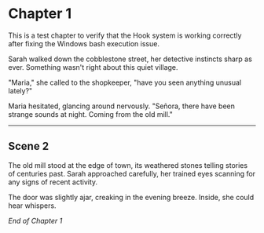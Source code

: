 # Chapter 1

This is a test chapter to verify that the Hook system is working correctly after fixing the Windows bash execution issue.

Sarah walked down the cobblestone street, her detective instincts sharp as ever. Something wasn't right about this quiet village.

"Maria," she called to the shopkeeper, "have you seen anything unusual lately?"

Maria hesitated, glancing around nervously. "Señora, there have been strange sounds at night. Coming from the old mill."

---

## Scene 2

The old mill stood at the edge of town, its weathered stones telling stories of centuries past. Sarah approached carefully, her trained eyes scanning for any signs of recent activity.

The door was slightly ajar, creaking in the evening breeze. Inside, she could hear whispers.

*End of Chapter 1*